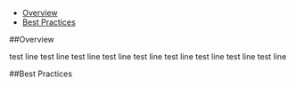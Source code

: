 - [Overview](#overview)
- [Best Practices](#Best-Practices)

##Overview

test
line
test
line
test
line
test
line
test
line
test
line
test
line
test
line
test
line

##Best Practices